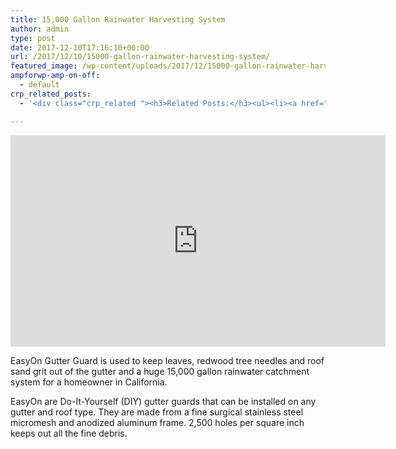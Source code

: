 ```yaml
---
title: 15,000 Gallon Rainwater Harvesting System
author: admin
type: post
date: 2017-12-10T17:16:10+00:00
url: /2017/12/10/15000-gallon-rainwater-harvesting-system/
featured_image: /wp-content/uploads/2017/12/15000-gallon-rainwater-harvestin.jpg
ampforwp-amp-on-off:
  - default
crp_related_posts:
  - '<div class="crp_related "><h3>Related Posts:</h3><ul><li><a href="https://scdhub.org/2017/12/25/wastewater-treatment-and-biosolids-management/"    ><img src="https://scdhub.org/wp-content/uploads/2017/12/wastewater-treatment-and-biosoli-150x150.jpg" alt="Wastewater treatment and Biosolids management" title="Wastewater treatment and Biosolids management" width="150" height="150" class="crp_thumb crp_featured" /><span class="crp_title">Wastewater treatment and Biosolids management</span></a></li><li><a href="https://scdhub.org/2018/01/06/household-and-neighborhood-sanitation-infrastructures-excreta-wastewater-disposal-in-developing-countries/"    ><img src="https://scdhub.org/wp-content/plugins/contextual-related-posts/default.png" alt="Household and neighborhood Sanitation Infrastructures: Excreta, wastewater disposal in developing countries" title="Household and neighborhood Sanitation Infrastructures: Excreta, wastewater disposal in developing countries" width="150" height="150" class="crp_thumb crp_default" /><span class="crp_title">Household and neighborhood Sanitation&hellip;</span></a></li><li><a href="https://scdhub.org/2017/10/21/conventional-primary-wastewater-treatment/"    ><img src="https://scdhub.org/wp-content/uploads/2017/10/conventional-primary-wastewater-treatment-150x150.jpg" alt="conventional primary wastewater treatment" title="conventional primary wastewater treatment" width="150" height="150" class="crp_thumb crp_featured" /><span class="crp_title">conventional primary wastewater treatment</span></a></li><li><a href="https://scdhub.org/2017/12/29/walking-in-sabinas-shoes-world-vision/"    ><img src="https://scdhub.org/wp-content/uploads/2017/12/walking-in-sabinas-shoes-world-v-150x150.jpg" alt="Walking in Sabinas Shoes &#8211; World Vision" title="Walking in Sabinas Shoes &#8211; World Vision" width="150" height="150" class="crp_thumb crp_featured" /><span class="crp_title">Walking in Sabinas Shoes &#8211; World Vision</span></a></li><li><a href="https://scdhub.org/2017/08/11/kombucha-social-venture-health-beverage-company-community-success-prototype/"    ><img src="https://scdhub.org/wp-content/uploads/2017/08/kombucha-social-venture-health-beverage-company-community-success-prototype-150x150.jpg" alt="Kombucha Social Venture Health Beverage Company Community Success Prototype" title="Kombucha Social Venture Health Beverage Company Community Success Prototype" width="150" height="150" class="crp_thumb crp_featured" /><span class="crp_title">Kombucha Social Venture Health Beverage Company&hellip;</span></a></li><li><a href="https://scdhub.org/2017/07/28/8006/"    ><img src="https://scdhub.org/wp-content/uploads/2017/07/hqdefault-150x150.jpg" alt="Music" title="Music" width="150" height="150" class="crp_thumb crp_featured" /><span class="crp_title">Music</span></a></li></ul><div class="crp_clear"></div></div>'

---
```

<iframe width="600" height="338" src="https://www.youtube.com/embed/1rKiSD4A1K4?feature=oembed" frameborder="0" gesture="media" allow="encrypted-media" allowfullscreen></iframe>

EasyOn Gutter Guard is used to keep leaves, redwood tree needles and roof sand grit out of the gutter and a huge 15,000 gallon rainwater catchment system for a homeowner in California.

EasyOn are Do-It-Yourself (DIY) gutter guards that can be installed on any gutter and roof type. They are made from a fine surgical stainless steel micromesh and anodized aluminum frame. 2,500 holes per square inch keeps out all the fine debris.